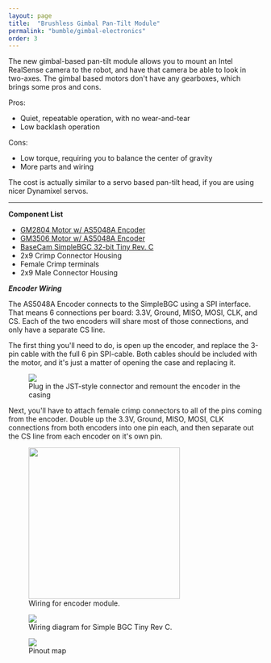 ```yaml
---
layout: page
title:  "Brushless Gimbal Pan-Tilt Module"
permalink: "bumble/gimbal-electronics"
order: 3
---
```


The new gimbal-based pan-tilt module allows you to mount an Intel RealSense camera to the robot,
and have that camera be able to look in two-axes. The gimbal based motors don't have any gearboxes,
which brings some pros and cons.

Pros:
 - Quiet, repeatable operation, with no wear-and-tear
 - Low backlash operation

Cons:
 - Low torque, requiring you to balance the center of gravity
 - More parts and wiring

The cost is actually similar to a servo based pan-tilt head, if you are using nicer Dynamixel servos.

----

**Component List**
 - [GM2804 Motor w/ AS5048A Encoder](https://shop.iflight-rc.com/ipower-gm2804-gimbal-motor-with-as5048a-encoder-pro288?search=2804%20encoder)
 - [GM3506 Motor w/ AS5048A Encoder](https://shop.iflight-rc.com/ipower-motor-gm3506-brushless-gimbal-motor-w-as5048a-encoder-pro1155?search=3506%20encoder)
 - [BaseCam SimpleBGC 32-bit Tiny Rev. C](https://www.basecamelectronics.com/sbgc32tiny_rev_c/)
 - 2x9 Crimp Connector Housing
 - Female Crimp terminals
 - 2x9 Male Connector Housing


***Encoder Wiring***

 The AS5048A Encoder connects to the SimpleBGC using a SPI interface. That means
 6 connections per board: 3.3V, Ground, MISO, MOSI, CLK, and CS. Each of the two
 encoders will share most of those connections, and only have a separate CS line.

The first thing you'll need to do, is open up the encoder, and replace the 3-pin 
cable with the full 6 pin SPI-cable. Both cables should be included with the motor,
and it's just a matter of opening the case and replacing it.

<figure>
    <img src="{{ site.baseurl | prepend: site.url }}/images/encoder_plug.png" />
    <figcaption>Plug in the JST-style connector and remount the encoder in the casing</figcaption>
</figure>

Next, you'll have to attach female crimp connectors to all of the pins coming from the encoder.
Double up the 3.3V, Ground, MISO, MOSI, CLK connections from both encoders into one pin each,
and then separate out the CS line from each encoder on it's own pin.

<figure>
    <img src="{{ site.baseurl | prepend: site.url }}/images/CatchEB15.jpg" height="300px" />
    <figcaption>Wiring for encoder module.</figcaption>
</figure>

<figure>
    <img src="{{ site.baseurl | prepend: site.url }}/images/SBGC_Tiny_C_Flat_Top_legend.jpg" />
    <figcaption>Wiring diagram for Simple BGC Tiny Rev C.</figcaption>
</figure>


<figure>
    <img src="{{ site.baseurl | prepend: site.url }}/images/simplebgc_encoder_wiring.PNG" />
    <figcaption>Pinout map</figcaption>
</figure>


